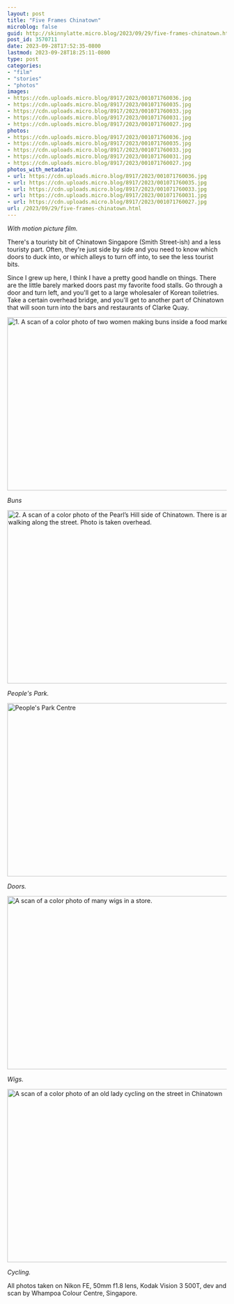 ```yaml
---
layout: post
title: "Five Frames Chinatown"
microblog: false
guid: http://skinnylatte.micro.blog/2023/09/29/five-frames-chinatown.html
post_id: 3570711
date: 2023-09-28T17:52:35-0800
lastmod: 2023-09-28T18:25:11-0800
type: post
categories:
- "film"
- "stories"
- "photos"
images:
- https://cdn.uploads.micro.blog/8917/2023/001071760036.jpg
- https://cdn.uploads.micro.blog/8917/2023/001071760035.jpg
- https://cdn.uploads.micro.blog/8917/2023/001071760033.jpg
- https://cdn.uploads.micro.blog/8917/2023/001071760031.jpg
- https://cdn.uploads.micro.blog/8917/2023/001071760027.jpg
photos:
- https://cdn.uploads.micro.blog/8917/2023/001071760036.jpg
- https://cdn.uploads.micro.blog/8917/2023/001071760035.jpg
- https://cdn.uploads.micro.blog/8917/2023/001071760033.jpg
- https://cdn.uploads.micro.blog/8917/2023/001071760031.jpg
- https://cdn.uploads.micro.blog/8917/2023/001071760027.jpg
photos_with_metadata:
- url: https://cdn.uploads.micro.blog/8917/2023/001071760036.jpg
- url: https://cdn.uploads.micro.blog/8917/2023/001071760035.jpg
- url: https://cdn.uploads.micro.blog/8917/2023/001071760033.jpg
- url: https://cdn.uploads.micro.blog/8917/2023/001071760031.jpg
- url: https://cdn.uploads.micro.blog/8917/2023/001071760027.jpg
url: /2023/09/29/five-frames-chinatown.html
---
```

*With motion picture film.*

There's a touristy bit of Chinatown Singapore (Smith Street-ish) and a less touristy part. Often, they're just side by side and you need to know which doors to duck into, or which alleys to turn off into, to see the less tourist bits.

Since I grew up here, I think I have a pretty good handle on things. There are the little barely marked doors past my favorite food stalls. Go through a door and turn left, and you'll get to a large wholesaler of Korean toiletries. Take a certain overhead bridge, and you'll get to another part of Chinatown that will soon turn into the bars and restaurants of Clarke Quay.

<img src="uploads/2023/001071760036.jpg" width="600" height="397" alt="1. A scan of a color photo of two women making buns inside a food market">

*Buns*

<img src="uploads/2023/001071760035.jpg" width="600" height="397" alt="2. A scan of a color photo of the Pearl’s Hill side of Chinatown. There is an old man walking along the street. Photo is taken overhead.">

*People's Park.*

<img src="uploads/2023/001071760033.jpg" width="600" height="397" alt="People's Park Centre">

*Doors.*

<img src="uploads/2023/001071760031.jpg" width="600" height="397" alt="A scan of a color photo of many wigs in a store.">

*Wigs.*

<img src="uploads/2023/001071760027.jpg" width="600" height="397" alt="A scan of a color photo of an old lady cycling on the street in Chinatown">

*Cycling.*

All photos taken on Nikon FE, 50mm f1.8 lens, Kodak Vision 3 500T, dev and scan by Whampoa Colour Centre, Singapore.
